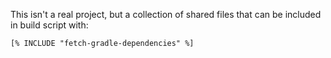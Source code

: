 This isn't a real project, but a collection of shared files that can be included
in build script with:

```
[% INCLUDE "fetch-gradle-dependencies" %]
```
